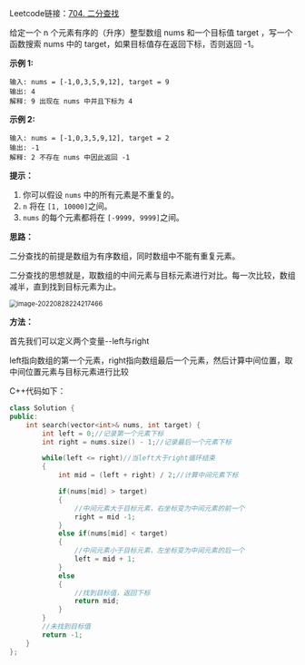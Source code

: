 Leetcode链接：[704. 二分查找 ](https://leetcode.cn/problems/binary-search/)

给定一个 n 个元素有序的（升序）整型数组 nums 和一个目标值 target  ，写一个函数搜索 nums 中的 target，如果目标值存在返回下标，否则返回 -1。

**示例 1:**

```
输入: nums = [-1,0,3,5,9,12], target = 9
输出: 4
解释: 9 出现在 nums 中并且下标为 4
```

**示例 2:**

```
输入: nums = [-1,0,3,5,9,12], target = 2
输出: -1
解释: 2 不存在 nums 中因此返回 -1
```

**提示：**

1. 你可以假设 `nums` 中的所有元素是不重复的。
2. `n` 将在 `[1, 10000]`之间。
3. `nums` 的每个元素都将在 `[-9999, 9999]`之间。



**思路：**

二分查找的前提是数组为有序数组，同时数组中不能有重复元素。

二分查找的思想就是，取数组的中间元素与目标元素进行对比。每一次比较，数组减半，直到找到目标元素为止。

<img src="C:\Users\wyt\AppData\Roaming\Typora\typora-user-images\image-20220828224217466.png" alt="image-20220828224217466" style="zoom:80%;" />

**方法：**

首先我们可以定义两个变量--left与right

left指向数组的第一个元素，right指向数组最后一个元素，然后计算中间位置，取中间位置元素与目标元素进行比较



C++代码如下：

```C++
class Solution {
public:
    int search(vector<int>& nums, int target) {
        int left = 0;//记录第一个元素下标
        int right = nums.size() - 1;//记录最后一个元素下标

        while(left <= right)//当left大于right循环结束
        {
            int mid = (left + right) / 2;//计算中间元素下标

            if(nums[mid] > target)
            {
                //中间元素大于目标元素，右坐标变为中间元素的前一个
                right = mid -1;
            }
            else if(nums[mid] < target)
            {
                //中间元素小于目标元素，左坐标变为中间元素的后一个
                left = mid + 1;
            }
            else
            {
                //找到目标值，返回下标
                return mid;
            }
        }
        //未找到目标值
        return -1;
    }
};
```

